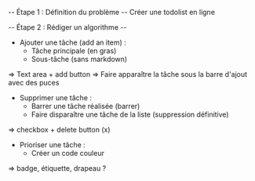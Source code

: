-- Étape 1 : Définition du problème --
     Créer une todolist en ligne

-- Étape 2 : Rédiger un algorithme --

* Ajouter une tâche (add an item) :
    - Tâche principale (en gras)
    - Sous-tâche (sans markdown)

=> Text area + add button
=> Faire apparaître la tâche sous la barre d'ajout avec des puces

* Supprimer une tâche : 
    - Barrer une tâche réalisée (barrer)
    - Faire disparaître une tâche de la liste (suppression définitive)

=> checkbox + delete button (x)

* Prioriser une tâche :
    - Créer un code couleur

=> badge, étiquette, drapeau ?